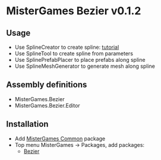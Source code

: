 ﻿# MisterGames Bezier v0.1.2

## Usage
- Use SplineCreator to create spline: [tutorial](https://www.youtube.com/watch?v=saAQNRSYU9k&t=2s)
- Use SplineTool to create spline from parameters
- Use SplinePrefabPlacer to place prefabs along spline
- Use SplineMeshGenerator to generate mesh along spline 

## Assembly definitions
- MisterGames.Bezier
- MisterGames.Bezier.Editor

## Installation
- Add [MisterGames Common](https://gitlab.com/theverymistergames/common/) package
- Top menu MisterGames -> Packages, add packages: 
  - [Bezier](https://gitlab.com/theverymistergames/bezier/) 
